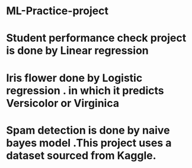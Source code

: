 # ML-Practice-project

# Student performance check project is done by Linear regression
# Iris flower done by Logistic regression . in which it predicts Versicolor or Virginica
# Spam detection is done by naive bayes model .This project uses a dataset sourced from Kaggle.
